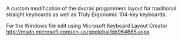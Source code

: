 A custom modification of  the dvorak progammers layout for traditional straight keyboards as well as Truly Ergonomic 104-key keyboards.

For the Windows file edit using Microsoft Keyboard Layout Creator http://msdn.microsoft.com/en-us/goglobal/bb964665.aspx
